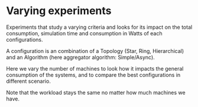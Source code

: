# Varying experiments

Experiments that study a varying criteria and looks for its impact on the total consumption, simulation time and consumption in Watts of each configurations.

A configuration is an combination of a Topology (Star, Ring, Hierarchical) and an Algorithm (here aggregator algorithm: Simple/Async).

Here we vary the number of machines to look how it impacts the general consumption of the systems, and to compare the best configurations in different scenario.

Note that the workload stays the same no matter how much machines we have.
